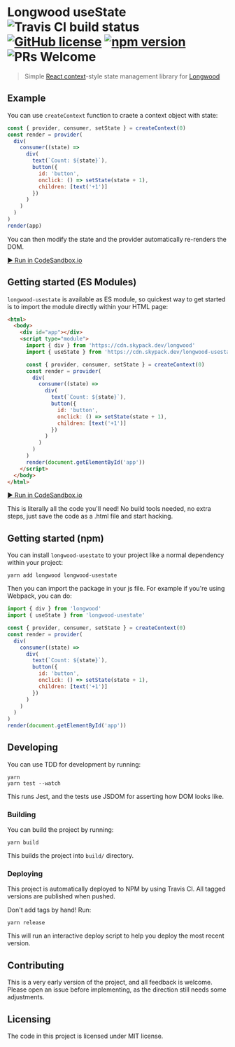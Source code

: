 # Longwood useState    ![Travis CI build status](https://travis-ci.org/jehna/longwood-usestate.svg?branch=master) [![GitHub license](https://img.shields.io/badge/license-MIT-blue.svg)](./LICENSE) [![npm version](https://img.shields.io/npm/v/longwood-usestate.svg?style=flat)](https://www.npmjs.com/package/longwood-usestate) ![PRs Welcome](https://img.shields.io/badge/PRs-welcome-brightgreen.svg)

> Simple [React context](https://reactjs.org/docs/context.html)-style state management library for [Longwood](https://github.com/jehna/longwood)

## Example

You can use `createContext` function to craete a context object with state:

```js
const { provider, consumer, setState } = createContext(0)
const render = provider(
  div(
    consumer((state) =>
      div(
        text(`Count: ${state}`),
        button({
          id: 'button',
          onclick: () => setState(state + 1),
          children: [text('+1')]
        })
      )
    )
  )
)
render(app)
```

You can then modify the state and the provider automatically re-renders the DOM.

[▶️ Run in CodeSandbox.io](https://codesandbox.io/s/blissful-montalcini-4kqlc)

## Getting started (ES Modules)

`longwood-usestate` is available as ES module, so quickest way to get started is
to import the module directly within your HTML page:

```html
<html>
  <body>
    <div id="app"></div>
    <script type="module">
      import { div } from 'https://cdn.skypack.dev/longwood'
      import { useState } from 'https://cdn.skypack.dev/longwood-usestate'

      const { provider, consumer, setState } = createContext(0)
      const render = provider(
        div(
          consumer((state) =>
            div(
              text(`Count: ${state}`),
              button({
                id: 'button',
                onclick: () => setState(state + 1),
                children: [text('+1')]
              })
            )
          )
        )
      )
      render(document.getElementById('app'))
    </script>
  </body>
</html>
```

[▶️ Run in CodeSandbox.io](https://codesandbox.io/s/smoosh-sky-xu3w6)

This is literally all the code you'll need! No build tools needed, no extra
steps, just save the code as a .html file and start hacking.

## Getting started (npm)

You can install `longwood-usestate` to your project like a normal dependency
within your project:

```
yarn add longwood longwood-usestate
```

Then you can import the package in your js file. For example if you're using
Webpack, you can do:

```js
import { div } from 'longwood'
import { useState } from 'longwood-usestate'

const { provider, consumer, setState } = createContext(0)
const render = provider(
  div(
    consumer((state) =>
      div(
        text(`Count: ${state}`),
        button({
          id: 'button',
          onclick: () => setState(state + 1),
          children: [text('+1')]
        })
      )
    )
  )
)
render(document.getElementById('app'))
```

## Developing

You can use TDD for development by running:

```
yarn
yarn test --watch
```

This runs Jest, and the tests use JSDOM for asserting how DOM looks like.

### Building

You can build the project by running:

```shell
yarn build
```

This builds the project into `build/` directory.

### Deploying

This project is automatically deployed to NPM by using Travis CI. All tagged
versions are published when pushed.

Don't add tags by hand! Run:

```shell
yarn release
```

This will run an interactive deploy script to help you deploy the most recent
version.

## Contributing

This is a very early version of the project, and all feedback is welcome. Please
open an issue before implementing, as the direction still needs some
adjustments.

## Licensing

The code in this project is licensed under MIT license.
